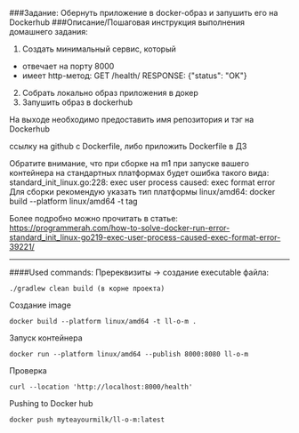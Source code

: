 ###Задание:
Обернуть приложение в docker-образ и запушить его на Dockerhub
###Описание/Пошаговая инструкция выполнения домашнего задания:
1. Создать минимальный сервис, который
- отвечает на порту 8000
- имеет http-метод:
GET /health/
RESPONSE: {"status": "OK"}
2. Собрать локально образ приложения в докер
3. Запушить образ в dockerhub

На выходе необходимо предоставить
имя репозитория и тэг на Dockerhub

ссылку на github c Dockerfile, либо приложить Dockerfile в ДЗ

Обратите внимание, что при сборке на m1 при запуске вашего контейнера на стандартных платформах будет ошибка такого вида:
standard_init_linux.go:228: exec user process caused: exec format error
Для сборки рекомендую указать тип платформы linux/amd64:
docker build --platform linux/amd64 -t tag

Более подробно можно прочитать в статье: https://programmerah.com/how-to-solve-docker-run-error-standard_init_linux-go219-exec-user-process-caused-exec-format-error-39221/
***
####Used commands:
Пререквизиты -> создание executable файла:

    ./gradlew clean build (в корне проекта)
Создание image 
    
    docker build --platform linux/amd64 -t ll-o-m .

Запуск контейнера

    docker run --platform linux/amd64 --publish 8000:8080 ll-o-m

Проверка

    curl --location 'http://localhost:8000/health'

Pushing to Docker hub

    docker push myteayourmilk/ll-o-m:latest